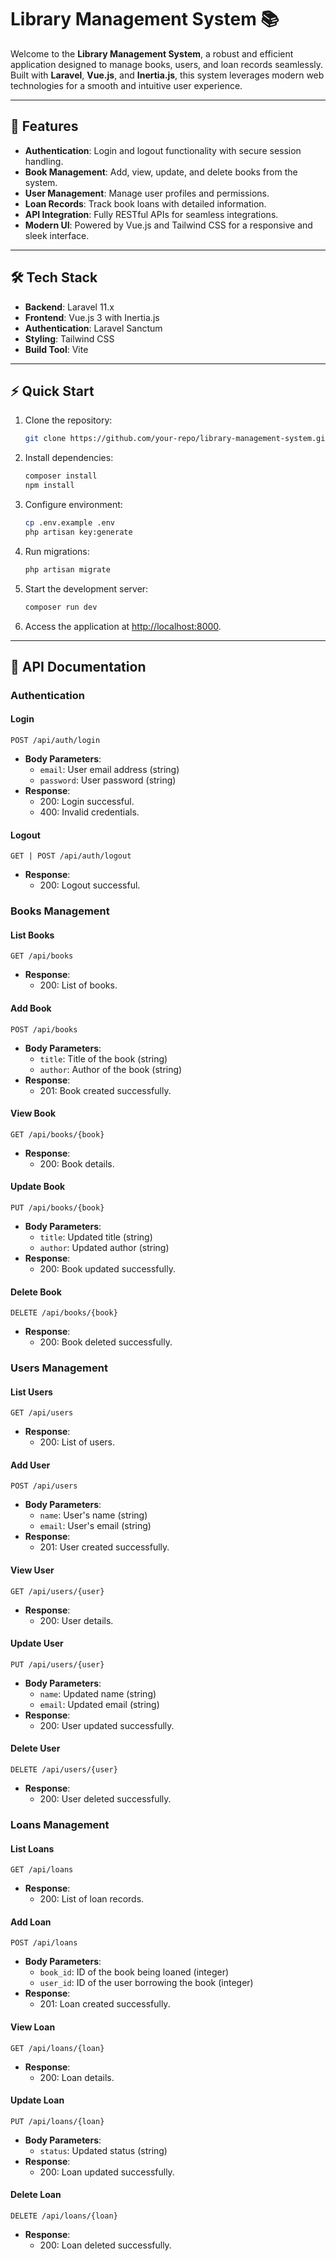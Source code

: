# Library Management System 📚

Welcome to the **Library Management System**, a robust and efficient application designed to manage books, users, and loan records seamlessly. Built with **Laravel**, **Vue.js**, and **Inertia.js**, this system leverages modern web technologies for a smooth and intuitive user experience.

---

## 🚀 Features

-   **Authentication**: Login and logout functionality with secure session handling.
-   **Book Management**: Add, view, update, and delete books from the system.
-   **User Management**: Manage user profiles and permissions.
-   **Loan Records**: Track book loans with detailed information.
-   **API Integration**: Fully RESTful APIs for seamless integrations.
-   **Modern UI**: Powered by Vue.js and Tailwind CSS for a responsive and sleek interface.

---

## 🛠️ Tech Stack

-   **Backend**: Laravel 11.x
-   **Frontend**: Vue.js 3 with Inertia.js
-   **Authentication**: Laravel Sanctum
-   **Styling**: Tailwind CSS
-   **Build Tool**: Vite

---

## ⚡ Quick Start

1. Clone the repository:

    ```bash
    git clone https://github.com/your-repo/library-management-system.git
    ```

2. Install dependencies:

    ```bash
    composer install
    npm install
    ```

3. Configure environment:

    ```bash
    cp .env.example .env
    php artisan key:generate
    ```

4. Run migrations:

    ```bash
    php artisan migrate
    ```

5. Start the development server:

    ```bash
    composer run dev
    ```

6. Access the application at [http://localhost:8000](http://localhost:8000).

---

## 📖 API Documentation

### Authentication

#### Login

```http
POST /api/auth/login
```

-   **Body Parameters**:
    -   `email`: User email address (string)
    -   `password`: User password (string)
-   **Response**:
    -   200: Login successful.
    -   400: Invalid credentials.

#### Logout

```http
GET | POST /api/auth/logout
```

-   **Response**:
    -   200: Logout successful.

### Books Management

#### List Books

```http
GET /api/books
```

-   **Response**:
    -   200: List of books.

#### Add Book

```http
POST /api/books
```

-   **Body Parameters**:
    -   `title`: Title of the book (string)
    -   `author`: Author of the book (string)
-   **Response**:
    -   201: Book created successfully.

#### View Book

```http
GET /api/books/{book}
```

-   **Response**:
    -   200: Book details.

#### Update Book

```http
PUT /api/books/{book}
```

-   **Body Parameters**:
    -   `title`: Updated title (string)
    -   `author`: Updated author (string)
-   **Response**:
    -   200: Book updated successfully.

#### Delete Book

```http
DELETE /api/books/{book}
```

-   **Response**:
    -   200: Book deleted successfully.

### Users Management

#### List Users

```http
GET /api/users
```

-   **Response**:
    -   200: List of users.

#### Add User

```http
POST /api/users
```

-   **Body Parameters**:
    -   `name`: User's name (string)
    -   `email`: User's email (string)
-   **Response**:
    -   201: User created successfully.

#### View User

```http
GET /api/users/{user}
```

-   **Response**:
    -   200: User details.

#### Update User

```http
PUT /api/users/{user}
```

-   **Body Parameters**:
    -   `name`: Updated name (string)
    -   `email`: Updated email (string)
-   **Response**:
    -   200: User updated successfully.

#### Delete User

```http
DELETE /api/users/{user}
```

-   **Response**:
    -   200: User deleted successfully.

### Loans Management

#### List Loans

```http
GET /api/loans
```

-   **Response**:
    -   200: List of loan records.

#### Add Loan

```http
POST /api/loans
```

-   **Body Parameters**:
    -   `book_id`: ID of the book being loaned (integer)
    -   `user_id`: ID of the user borrowing the book (integer)
-   **Response**:
    -   201: Loan created successfully.

#### View Loan

```http
GET /api/loans/{loan}
```

-   **Response**:
    -   200: Loan details.

#### Update Loan

```http
PUT /api/loans/{loan}
```

-   **Body Parameters**:
    -   `status`: Updated status (string)
-   **Response**:
    -   200: Loan updated successfully.

#### Delete Loan

```http
DELETE /api/loans/{loan}
```

-   **Response**:
    -   200: Loan deleted successfully.
